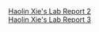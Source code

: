 
[Haolin Xie's Lab Report 2](https://Holdenxie.github.io/cse15l-lab-reports/LabRepor2.html) <br>
[Haolin Xie's Lab Report 3](https://github.com/Holdenxie/cse15l-lab-reports/blob/main/LabReport3.html)
